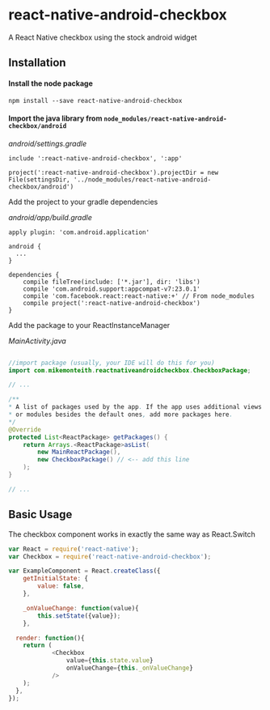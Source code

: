 # react-native-android-checkbox

A React Native checkbox using the stock android widget

## Installation

#### Install the node package

`npm install --save react-native-android-checkbox`

#### Import the java library from `node_modules/react-native-android-checkbox/android`

*android/settings.gradle*
```
include ':react-native-android-checkbox', ':app'

project(':react-native-android-checkbox').projectDir = new File(settingsDir, '../node_modules/react-native-android-checkbox/android')
```

Add the project to your gradle dependencies

*android/app/build.gradle*
```
apply plugin: 'com.android.application'

android {
  ...
}

dependencies {
    compile fileTree(include: ['*.jar'], dir: 'libs')
    compile 'com.android.support:appcompat-v7:23.0.1'
    compile 'com.facebook.react:react-native:+' // From node_modules
    compile project(':react-native-android-checkbox')
}

```

Add the package to your ReactInstanceManager

*MainActivity.java*
```java

//import package (usually, your IDE will do this for you)
import com.mikemonteith.reactnativeandroidcheckbox.CheckboxPackage;

// ...

/**
* A list of packages used by the app. If the app uses additional views
* or modules besides the default ones, add more packages here.
*/
@Override
protected List<ReactPackage> getPackages() {
	return Arrays.<ReactPackage>asList(
		new MainReactPackage(),
		new CheckboxPackage() // <-- add this line
	);
}

// ...
```

## Basic Usage

The checkbox component works in exactly the same way as React.Switch

```js
var React = require('react-native');
var Checkbox = require('react-native-android-checkbox');

var ExampleComponent = React.createClass({
	getInitialState: {
		value: false,
	},

	_onValueChange: function(value){
		this.setState({value});
	},

  render: function(){
    return (
			<Checkbox
				value={this.state.value}
				onValueChange={this._onValueChange}
			/>
    );
  },
});
```
